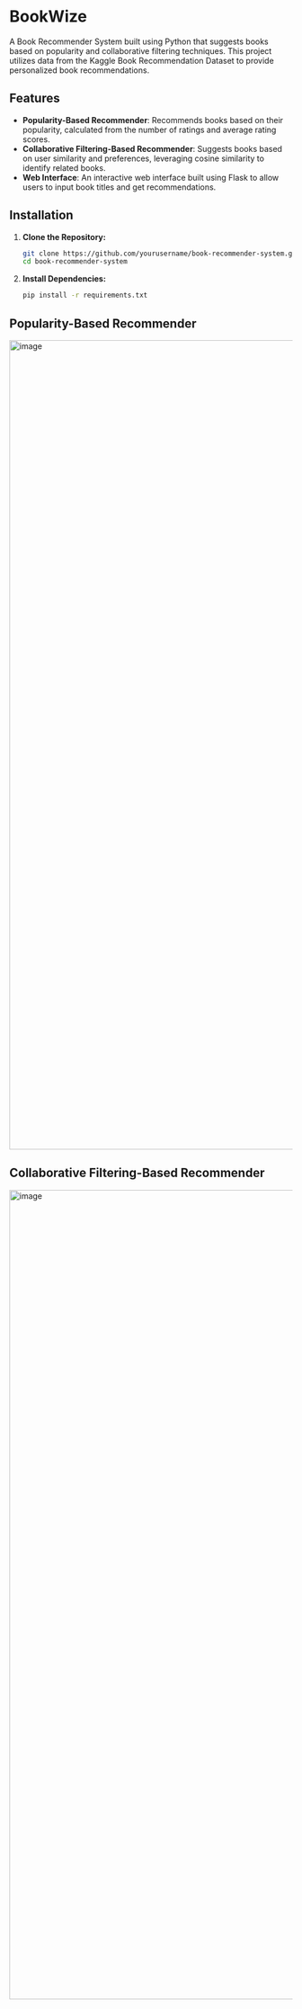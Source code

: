 # BookWize
A Book Recommender System built using Python that suggests books based on popularity and collaborative filtering techniques. This project utilizes data from the Kaggle Book Recommendation Dataset to provide personalized book recommendations.

## **Features**
- **Popularity-Based Recommender**: Recommends books based on their popularity, calculated from the number of ratings and average rating scores.
- **Collaborative Filtering-Based Recommender**: Suggests books based on user similarity and preferences, leveraging cosine similarity to identify related books.
- **Web Interface**: An interactive web interface built using Flask to allow users to input book titles and get recommendations.
  
## **Installation**

1. **Clone the Repository:**

   ```bash
   git clone https://github.com/yourusername/book-recommender-system.git
   cd book-recommender-system
   ```
2. **Install Dependencies:**

   ```bash
   pip install -r requirements.txt
   ```
## Popularity-Based Recommender
<img width="1440" alt="image" src="https://github.com/user-attachments/assets/60a7bcc9-e6fa-4140-bee8-164ef875639c">

## Collaborative Filtering-Based Recommender
<img width="1440" alt="image" src="https://github.com/user-attachments/assets/86454102-0220-49fc-aed0-dee4d0e69ec7">





